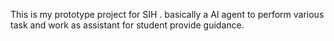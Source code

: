 This is my prototype project for SIH . basically a AI agent to perform various task and work as assistant for student provide guidance.